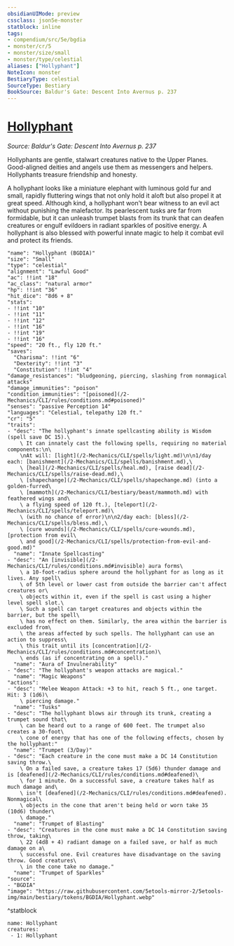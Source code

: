 ```yaml
---
obsidianUIMode: preview
cssclass: json5e-monster
statblock: inline
tags:
- compendium/src/5e/bgdia
- monster/cr/5
- monster/size/small
- monster/type/celestial
aliases: ["Hollyphant"]
NoteIcon: monster
BestiaryType: celestial
SourceType: Bestiary
BookSource: Baldur's Gate: Descent Into Avernus p. 237
---
```

# [Hollyphant](2-Mechanics\CLI\bestiary\celestial/hollyphant-bgdia.md)
*Source: Baldur's Gate: Descent Into Avernus p. 237*  

Hollyphants are gentle, stalwart creatures native to the Upper Planes. Good-aligned deities and angels use them as messengers and helpers. Hollyphants treasure friendship and honesty.

A hollyphant looks like a miniature elephant with luminous gold fur and small, rapidly fluttering wings that not only hold it aloft but also propel it at great speed. Although kind, a hollyphant won't bear witness to an evil act without punishing the malefactor. Its pearlescent tusks are far from formidable, but it can unleash trumpet blasts from its trunk that can deafen creatures or engulf evildoers in radiant sparkles of positive energy. A hollyphant is also blessed with powerful innate magic to help it combat evil and protect its friends.

```statblock
"name": "Hollyphant (BGDIA)"
"size": "Small"
"type": "celestial"
"alignment": "Lawful Good"
"ac": !!int "18"
"ac_class": "natural armor"
"hp": !!int "36"
"hit_dice": "8d6 + 8"
"stats":
- !!int "10"
- !!int "11"
- !!int "12"
- !!int "16"
- !!int "19"
- !!int "16"
"speed": "20 ft., fly 120 ft."
"saves":
  "Charisma": !!int "6"
  "Dexterity": !!int "3"
  "Constitution": !!int "4"
"damage_resistances": "bludgeoning, piercing, slashing from nonmagical attacks"
"damage_immunities": "poison"
"condition_immunities": "[poisoned](/2-Mechanics/CLI/rules/conditions.md#poisoned)"
"senses": "passive Perception 14"
"languages": "Celestial, telepathy 120 ft."
"cr": "5"
"traits":
- "desc": "The hollyphant's innate spellcasting ability is Wisdom (spell save DC 15).\
    \ It can innately cast the following spells, requiring no material components:\n\
    \nAt will: [light](/2-Mechanics/CLI/spells/light.md)\n\n1/day each: [banishment](/2-Mechanics/CLI/spells/banishment.md),\
    \ [heal](/2-Mechanics/CLI/spells/heal.md), [raise dead](/2-Mechanics/CLI/spells/raise-dead.md),\
    \ [shapechange](/2-Mechanics/CLI/spells/shapechange.md) (into a golden-furred\
    \ [mammoth](/2-Mechanics/CLI/bestiary/beast/mammoth.md) with feathered wings and\
    \ a flying speed of 120 ft.), [teleport](/2-Mechanics/CLI/spells/teleport.md)\
    \ (with no chance of error)\n\n2/day each: [bless](/2-Mechanics/CLI/spells/bless.md),\
    \ [cure wounds](/2-Mechanics/CLI/spells/cure-wounds.md), [protection from evil\
    \ and good](/2-Mechanics/CLI/spells/protection-from-evil-and-good.md)"
  "name": "Innate Spellcasting"
- "desc": "An [invisible](/2-Mechanics/CLI/rules/conditions.md#invisible) aura forms\
    \ a 10-foot-radius sphere around the hollyphant for as long as it lives. Any spell\
    \ of 5th level or lower cast from outside the barrier can't affect creatures or\
    \ objects within it, even if the spell is cast using a higher level spell slot.\
    \ Such a spell can target creatures and objects within the barrier, but the spell\
    \ has no effect on them. Similarly, the area within the barrier is excluded from\
    \ the areas affected by such spells. The hollyphant can use an action to suppress\
    \ this trait until its [concentration](/2-Mechanics/CLI/rules/conditions.md#concentration)\
    \ ends (as if concentrating on a spell)."
  "name": "Aura of Invulnerability"
- "desc": "The hollyphant's weapon attacks are magical."
  "name": "Magic Weapons"
"actions":
- "desc": "Melee Weapon Attack: +3 to hit, reach 5 ft., one target. Hit: 3 (1d6)\
    \ piercing damage."
  "name": "Tusks"
- "desc": "The hollyphant blows air through its trunk, creating a trumpet sound that\
    \ can be heard out to a range of 600 feet. The trumpet also creates a 30-foot\
    \ cone of energy that has one of the following effects, chosen by the hollyphant:"
  "name": "Trumpet (3/Day)"
- "desc": "Each creature in the cone must make a DC 14 Constitution saving throw.\
    \ On a failed save, a creature takes 17 (5d6) thunder damage and is [deafened](/2-Mechanics/CLI/rules/conditions.md#deafened)\
    \ for 1 minute. On a successful save, a creature takes half as much damage and\
    \ isn't [deafened](/2-Mechanics/CLI/rules/conditions.md#deafened). Nonmagical\
    \ objects in the cone that aren't being held or worn take 35 (10d6) thunder\
    \ damage."
  "name": "Trumpet of Blasting"
- "desc": "Creatures in the cone must make a DC 14 Constitution saving throw, taking\
    \ 22 (4d8 + 4) radiant damage on a failed save, or half as much damage on a\
    \ successful one. Evil creatures have disadvantage on the saving throw. Good creatures\
    \ in the cone take no damage."
  "name": "Trumpet of Sparkles"
"source":
- "BGDIA"
"image": "https://raw.githubusercontent.com/5etools-mirror-2/5etools-img/main/bestiary/tokens/BGDIA/Hollyphant.webp"
```
^statblock

```encounter-table
name: Hollyphant
creatures:
 - 1: Hollyphant
```